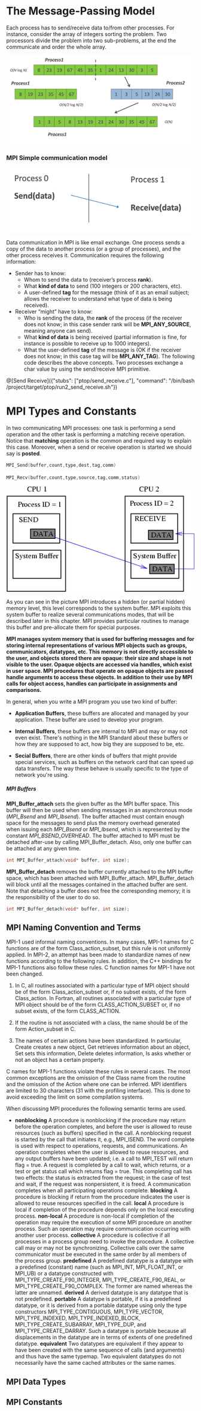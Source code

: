 # The Message-Passing Model 

Each process has to send/receive data to/from other processes. For instance, consider the array of integers sorting the problem. Two processors divide the problem into two sub-problems, at the end the communicate and order the whole array.

![MPIINTSORTING](/img/sorting.png)

### MPI Simple communication model

![MPIINTSORTING](/img/sendreceive.png)

Data communication in MPI is like email exchange. One process sends a copy of the data to another process (or a group of processes), and the other process receives it. Communication  requires the following information:

-  Sender has to know:
	- Whom to send the data to (receiver’s process **rank**).
	- What **kind of data** to send (100 integers or 200 characters, etc).
	- A user-defined **tag** for the message (think of it as an email subject; allows the receiver to understand what type of data is being received).
- Receiver “might” have to know:
	- Who is sending the data, the **rank** of the process (if the receiver does not know; in this case sender rank will be **MPI_ANY_SOURCE**, meaning anyone can send).
	- What **kind of data** is being received (partial information is fine, for instance is possible to receive up to 1000 integers).
	- What the user-defined **tag** of the message is (OK if the receiver does
	not know; in this case tag will be **MPI_ANY_TAG**).
The following code describes the above concepts. Two processes exchange a char value by using the send/receive MPI primitive.

@[Send Receive]({"stubs": ["ptop/send_receive.c"], "command": "/bin/bash /project/target/ptop/run2_send_receive.sh"})



# MPI Types and Constants

In two communicating MPI processes: one task is performing a send operation and the other task is performing a matching receive operation. Notice that **matching** operation is the common and required way to explain this case. Moreover, when a send or receive operation is started we should say is **posted**.

```c
MPI_Send(buffer,count,type,dest,tag,comm)

MPI_Recv(buffer,count,type,source,tag,comm,status)
```


![MPIBUFFER](/img/buffer1.png)

As you can see in the picture MPI introduces a hidden (or partial hidden) memory level, this level corresponds to the system buffer. MPI exploits this system buffer to realize several communications modes, that will be described later in this chapter. MPI provides particular routines to manage this buffer and pre-allocate them for special purposes.

**MPI manages system memory that is used for buffering messages and for storing internal representations of various MPI objects such as groups, communicators, datatypes, etc. This memory is not directly accessible to the user, and objects stored there are opaque: their size and shape is not visible to the user. Opaque objects are accessed via handles, which exist in user space. MPI procedures that operate on opaque objects are passed handle arguments to access these objects. In addition to their use by MPI calls for object access, handles can participate in assignments and comparisons.**

In general, when you write a MPI program you use two kind of buffer: 

- **Application Buffers**, these buffers are allocated and managed by your application. These buffer are used to develop your program.

- **Internal Buffers**, these buffers are internal to MPI and may or may not even exist. There's nothing in the MPI Standard about these buffers or how they are supposed to act, how big they are supposed to be, etc. 

- **Secial Buffers**, there are other kinds of buffers that might provide special services, such as buffers on the network card that can speed up data transfers. The way these behave is usually specific to the type of network you're using.

##### MPI Buffers

 **MPI_Buffer_attach** sets the given buffer as the MPI buffer space. This buffer will then be used when sending messages in an asynchronous mode (_MPI_Bsend_ and _MPI_Ibsend_). The buffer attached must contain enough space for the messages to send plus the memory overhead generated when issuing each _MPI_Bsend_ or _MPI_Ibsend_, which is represented by the constant _MPI_BSEND_OVERHEAD_. The buffer attached to MPI must be detached after-use by calling MPI_Buffer_detach. Also, only one buffer can be attached at any given time.

 ```c
int MPI_Buffer_attach(void* buffer, int size);
```

 **MPI_Buffer_detach** removes the buffer currently attached to the MPI buffer space, which has been attached with MPI_Buffer_attach. MPI_Buffer_detach will block until all the messages contained in the attached buffer are sent. Note that detaching a buffer does not free the corresponding memory; it is the responsibility of the user to do so.

 ```c
int MPI_Buffer_detach(void* buffer, int size);
```

## MPI Naming Convention and Terms

MPI-1 used informal naming conventions. In many cases, MPI-1 names for C functions are of the form Class_action_subset, but this rule is not uniformly applied. In MPI-2, an attempt has been made to standardize names of new functions according to the following rules. In addition, the C++ bindings for MPI-1 functions also follow these rules. C function names for MPI-1 have not been changed.

1. In C, all routines associated with a particular type of MPI object should be of the form Class_action_subset or, if no subset exists, of the form Class_action. In Fortran, all routines associated with a particular type of MPI object should be of the form CLASS_ACTION_SUBSET or, if no subset exists, of the form CLASS_ACTION.

2. If the routine is not associated with a class, the name should be of the form Action_subset in C.

3. The names of certain actions have been standardized. In particular, Create creates a new object, Get retrieves information about an object, Set sets this information, Delete deletes information, Is asks whether or not an object has a certain property.

C  names for MPI-1 functions violate these rules in several cases. The most common exceptions are the omission of the Class name from the routine and the omission of the Action where one can be inferred.
MPI identifiers are limited to 30 characters (31 with the profiling interface). This is done to avoid exceeding the limit on some compilation systems.


When discussing MPI procedures the following semantic terms are used.

- **nonblocking** A procedure is nonblocking if the procedure may return before the operation completes, and before the user is allowed to reuse resources (such as buffers) specified in the call. A nonblocking request is started by the call that initiates it, e.g., MPI_ISEND. The word complete is used with respect to operations, requests, and communications. An operation completes when the user is allowed to reuse resources, and any output buffers have been updated; i.e. a call to MPI_TEST will return flag = true. A request is completed by a call to wait, which returns, or a test or get status call which returns flag = true. This completing call has two effects: the status is extracted from the request; in the case of test and wait, if the request was nonpersistent, it is freed. A communication completes when all participating operations complete.
**blocking** A procedure is blocking if return from the procedure indicates the user is allowed to reuse resources specified in the call.
**local** A procedure is local if completion of the procedure depends only on the local executing process.
**non-local** A procedure is non-local if completion of the operation may require the execution of some MPI procedure on another process. Such an operation may require communication occurring with another user process.
**collective** A procedure is collective if all processes in a process group need to invoke the procedure. A collective call may or may not be synchronizing. Collective calls over the same communicator must be executed in the same order by all members of the process group.
**predefined** A predefined datatype is a datatype with a predefined (constant) name (such as MPI_INT, MPI_FLOAT_INT, or MPI_UB) or a datatype constructed with MPI_TYPE_CREATE_F90_INTEGER, MPI_TYPE_CREATE_F90_REAL, or MPI_TYPE_CREATE_F90_COMPLEX. The former are named whereas the latter are unnamed.
**derived** A derived datatype is any datatype that is not predefined.
**portable** A datatype is portable, if it is a predefined datatype, or it is derived from a portable datatype using only the type constructors MPI_TYPE_CONTIGUOUS, MPI_TYPE_VECTOR, MPI_TYPE_INDEXED, MPI_TYPE_INDEXED_BLOCK, MPI_TYPE_CREATE_SUBARRAY, MPI_TYPE_DUP, and MPI_TYPE_CREATE_DARRAY. Such a datatype is portable because all displacements in the datatype are in terms of extents of one predefined datatype.
**equivalent** Two datatypes are equivalent if they appear to have been created with the same sequence of calls (and arguments) and thus have the same typemap. Two equivalent datatypes do not necessarily have the same cached attributes or the same names.

 
## MPI Data Types

## MPI Constants

